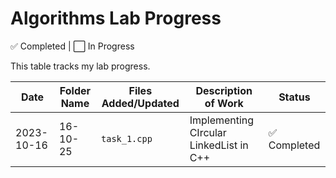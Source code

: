 # Algorithms Lab Progress

✅ Completed | ⬜ In Progress

This table tracks my lab progress.

| Date       | Folder Name   | Files Added/Updated         | Description of Work                       | Status |
|------------|---------------|-----------------------------|-------------------------------------------|--------|
| 2023-10-16 | 16-10-25      | `task_1.cpp`     | Implementing CIrcular LinkedList in C++| ✅ Completed |
